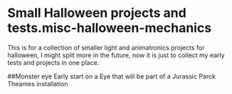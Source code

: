 # Small Halloween projects and tests.misc-halloween-mechanics
This is for a collection of smaller light and animatronics projects for halloween, I might split more in the future, now it is just to collect my early tests and projects in one place.

##Monster eye
Early start on a Eye that will be part of a Jurassic Parck Theames installation 

